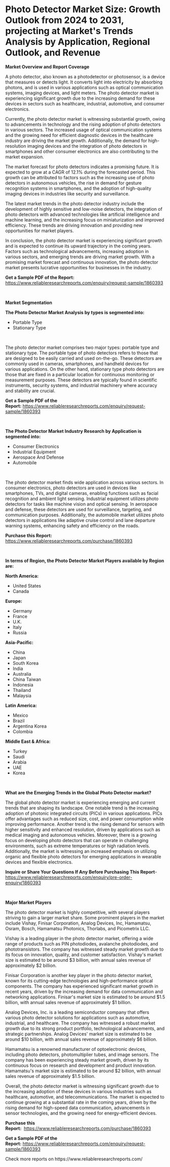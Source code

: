 <p><h1>Photo Detector Market Size: Growth Outlook from 2024 to 2031, projecting at Market's Trends Analysis by Application, Regional Outlook, and Revenue</h1></p><p><strong>Market Overview and Report Coverage</strong></p>
<p><p>A photo detector, also known as a photodetector or photosensor, is a device that measures or detects light. It converts light into electricity by absorbing photons, and is used in various applications such as optical communication systems, imaging devices, and light meters. The photo detector market is experiencing significant growth due to the increasing demand for these devices in sectors such as healthcare, industrial, automotive, and consumer electronics.</p><p>Currently, the photo detector market is witnessing substantial growth, owing to advancements in technology and the rising adoption of photo detectors in various sectors. The increased usage of optical communication systems and the growing need for efficient diagnostic devices in the healthcare industry are driving the market growth. Additionally, the demand for high-resolution imaging devices and the integration of photo detectors in smartphones and other consumer electronics are also contributing to the market expansion.</p><p>The market forecast for photo detectors indicates a promising future. It is expected to grow at a CAGR of 12.1% during the forecasted period. This growth can be attributed to factors such as the increasing use of photo detectors in autonomous vehicles, the rise in demand for gesture recognition systems in smartphones, and the adoption of high-quality imaging devices in industries like security and surveillance.</p><p>The latest market trends in the photo detector industry include the development of highly sensitive and low-noise detectors, the integration of photo detectors with advanced technologies like artificial intelligence and machine learning, and the increasing focus on miniaturization and improved efficiency. These trends are driving innovation and providing new opportunities for market players.</p><p>In conclusion, the photo detector market is experiencing significant growth and is expected to continue its upward trajectory in the coming years. Factors such as technological advancements, increasing adoption in various sectors, and emerging trends are driving market growth. With a promising market forecast and continuous innovation, the photo detector market presents lucrative opportunities for businesses in the industry.</p></p>
<p><strong>Get a Sample PDF of the Report:</strong> <a href="https://www.reliableresearchreports.com/enquiry/request-sample/1860393">https://www.reliableresearchreports.com/enquiry/request-sample/1860393</a></p>
<p>&nbsp;</p>
<p><strong>Market Segmentation</strong></p>
<p><strong>The Photo Detector Market Analysis by types is segmented into:</strong></p>
<p><ul><li>Portable Type</li><li>Stationary Type</li></ul></p>
<p>&nbsp;</p>
<p><p>The photo detector market comprises two major types: portable type and stationary type. The portable type of photo detectors refers to those that are designed to be easily carried and used on-the-go. These detectors are commonly used in cameras, smartphones, and handheld devices for various applications. On the other hand, stationary type photo detectors are those that are fixed in a particular location for continuous monitoring or measurement purposes. These detectors are typically found in scientific instruments, security systems, and industrial machinery where accuracy and stability are crucial.</p></p>
<p><strong>Get a Sample PDF of the Report:</strong>&nbsp;<a href="https://www.reliableresearchreports.com/enquiry/request-sample/1860393">https://www.reliableresearchreports.com/enquiry/request-sample/1860393</a></p>
<p>&nbsp;</p>
<p><strong>The Photo Detector Market Industry Research by Application is segmented into:</strong></p>
<p><ul><li>Consumer Electronics</li><li>Industrial Equipment</li><li>Aerospace And Defense</li><li>Automobile</li></ul></p>
<p>&nbsp;</p>
<p><p>The photo detector market finds wide application across various sectors. In consumer electronics, photo detectors are used in devices like smartphones, TVs, and digital cameras, enabling functions such as facial recognition and ambient light sensing. Industrial equipment utilizes photo detectors for tasks like machine vision and optical sensing. In aerospace and defense, these detectors are used for surveillance, targeting, and communication purposes. Additionally, the automobile market utilizes photo detectors in applications like adaptive cruise control and lane departure warning systems, enhancing safety and efficiency on the roads.</p></p>
<p><strong>Purchase this Report:</strong>&nbsp; <a href="https://www.reliableresearchreports.com/purchase/1860393">https://www.reliableresearchreports.com/purchase/1860393</a></p>
<p>&nbsp;</p>
<p><strong>In terms of Region, the Photo Detector Market Players available by Region are:</strong></p>
<p>
    <p> <strong> North America: </strong>
        <ul>
            <li>United States</li>
            <li>Canada</li>
        </ul>
        </p> 
    <p> <strong> Europe: </strong>
        <ul>
            <li>Germany</li>
            <li>France</li>
            <li>U.K.</li>
            <li>Italy</li>
            <li>Russia</li>
        </ul>
        </p> 
    <p> <strong> Asia-Pacific: </strong>
        <ul>
            <li>China</li>
            <li>Japan</li>
            <li>South Korea</li>
            <li>India</li>
            <li>Australia</li>
            <li>China Taiwan</li>
            <li>Indonesia</li>
            <li>Thailand</li>
            <li>Malaysia</li>
        </ul>
        </p> 
    <p> <strong> Latin America: </strong>
        <ul>
            <li>Mexico</li>
            <li>Brazil</li>
            <li>Argentina Korea</li>
            <li>Colombia</li>
        </ul>
        </p> 
    <p> <strong> Middle East & Africa: </strong>
        <ul>
            <li>Turkey</li>
            <li>Saudi</li>
            <li>Arabia</li>
            <li>UAE</li>
            <li>Korea</li>
        </ul>
    </p>
    </p>
<p>&nbsp;</p>
<p><strong>What are the Emerging Trends in the Global Photo Detector market?</strong></p>
<p><p>The global photo detector market is experiencing emerging and current trends that are shaping its landscape. One notable trend is the increasing adoption of photonic integrated circuits (PICs) in various applications. PICs offer advantages such as reduced size, cost, and power consumption while improving performance. Another trend is the rising demand for sensors with higher sensitivity and enhanced resolution, driven by applications such as medical imaging and autonomous vehicles. Moreover, there is a growing focus on developing photo detectors that can operate in challenging environments, such as extreme temperatures or high radiation levels. Additionally, the market is witnessing an increased emphasis on utilizing organic and flexible photo detectors for emerging applications in wearable devices and flexible electronics.</p></p>
<p><strong>Inquire or Share Your Questions If Any Before Purchasing This Report</strong>- <a href="https://www.reliableresearchreports.com/enquiry/pre-order-enquiry/1860393">https://www.reliableresearchreports.com/enquiry/pre-order-enquiry/1860393</a></p>
<p>&nbsp;</p>
<p><strong>Major Market Players</strong></p>
<p><p>The photo detector market is highly competitive, with several players striving to gain a larger market share. Some prominent players in the market include Vishay, Finisar Corporation, Analog Devices, Inc, Hamamatsu, Osram, Bosch, Hamamatsu Photonics, Thorlabs, and Picometrix LLC.</p><p>Vishay is a leading player in the photo detector market, offering a wide range of products such as PIN photodiodes, avalanche photodiodes, and phototransistors. The company has witnessed steady market growth due to its focus on innovation, quality, and customer satisfaction. Vishay's market size is estimated to be around $3 billion, with annual sales revenue of approximately $2 billion.</p><p>Finisar Corporation is another key player in the photo detector market, known for its cutting-edge technologies and high-performance optical components. The company has experienced significant market growth in recent years, driven by the increasing demand for data communication and networking applications. Finisar's market size is estimated to be around $1.5 billion, with annual sales revenue of approximately $1 billion.</p><p>Analog Devices, Inc. is a leading semiconductor company that offers various photo detector solutions for applications such as automotive, industrial, and healthcare. The company has witnessed a robust market growth due to its strong product portfolio, technological advancements, and strategic partnerships. Analog Devices' market size is estimated to be around $10 billion, with annual sales revenue of approximately $6 billion.</p><p>Hamamatsu is a renowned manufacturer of optoelectronic devices, including photo detectors, photomultiplier tubes, and image sensors. The company has been experiencing steady market growth, driven by its continuous focus on research and development and product innovation. Hamamatsu's market size is estimated to be around $2 billion, with annual sales revenue of approximately $1.5 billion.</p><p>Overall, the photo detector market is witnessing significant growth due to the increasing adoption of these devices in various industries such as healthcare, automotive, and telecommunications. The market is expected to continue growing at a substantial rate in the coming years, driven by the rising demand for high-speed data communication, advancements in sensor technologies, and the growing need for energy-efficient devices.</p></p>
<p><strong>Purchase this Report:</strong>&nbsp;&nbsp;<a href="https://www.reliableresearchreports.com/purchase/1860393">https://www.reliableresearchreports.com/purchase/1860393</a></p>
<p></p>
<p><strong>Get a Sample PDF of the Report:</strong>&nbsp;<a href="https://www.reliableresearchreports.com/enquiry/request-sample/1860393">https://www.reliableresearchreports.com/enquiry/request-sample/1860393</a></p>
<p>Check more reports on https://www.reliableresearchreports.com/</p>